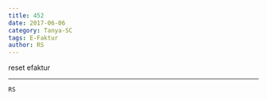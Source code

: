 ```yaml
---
title: 452
date: 2017-06-06
category: Tanya-SC
tags: E-Faktur
author: RS
---
```


reset efaktur

---



`RS`
